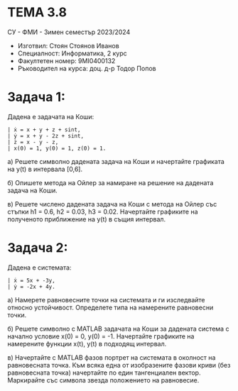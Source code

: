 # ТЕМА 3.8

СУ - ФМИ - Зимен семестър 2023/2024
- Изготвил: Стоян Стоянов Иванов
- Специалност: Информатика, 2 курс
- Факултетен номер: 9MI0400132
- Ръководител на курса: доц. д-р Тодор Попов

# Задача 1:

Дадена е задачата на Коши:

    | ẋ = x + y + z + sint,
    | ẏ = x + y - 2z + sint,
    | ż = x - y - z,
    | x(0) = 1, y(0) = 1, z(0) = 1.

a) Решете символно дадената задача на Коши и начертайте графиката на y(t) в интервала [0,6].

б) Опишете метода на Ойлер за намиране на решение на дадената задача на Коши.

в) Решете числено дадената задача на Коши с метода на Ойлер със стъпки h1 = 0.6, h2 = 0.03, h3 = 0.02. Начертайте графиките на полученото приближение на y(t) в същия интервал.

# Задача 2:

Дадена е системата:

    | ẋ = 5x + -3y,
    | ẏ = -2x + 4y.

а) Намерете равновесните точки на системата и ги изследвайте относно устойчивост. Определете типа на намерените равновесни точки. 

б) Решете символно с MATLAB задачата на Коши за дадената система с начално условие x(0) = 0, y(0) = -1. Начертайте графиките на намерените функции x(t), y(t) в подходящ интервал.

в) Начертайте с MATLAB фазов портрет на системата в околност на равновесната точка. Към всяка една от изобразените фазови криви (без равновесната точка) начертайте по един тангенциален вектор. Маркирайте със символа звезда положението на равновесие. 
